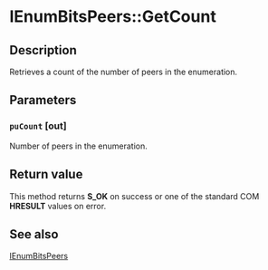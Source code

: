 # IEnumBitsPeers::GetCount

## Description

Retrieves a count of the number of peers in the enumeration.

## Parameters

### `puCount` [out]

Number of peers in the enumeration.

## Return value

This method returns **S_OK** on success or one of the standard COM **HRESULT** values on error.

## See also

[IEnumBitsPeers](https://learn.microsoft.com/windows/desktop/api/bits3_0/nn-bits3_0-ienumbitspeers)